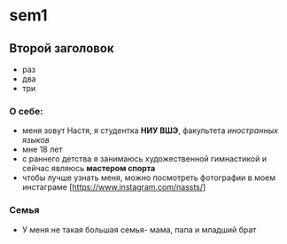 # sem1
## Второй заголовок

* раз
* два
* три

### О себе:
* меня зовут Настя, я студентка **НИУ ВШЭ**, факультета *иностранных языков*
* мне 18 лет
* c раннего детства я занимаюсь художественной гимнастикой и сейчас являюсь **мастером спорта**
* чтобы лучше узнать меня, можно посмотреть фотографии в моем инстаграме [https://www.instagram.com/nassts/]
### Семья
* У меня не такая большая семья- мама, папа и младший брат
